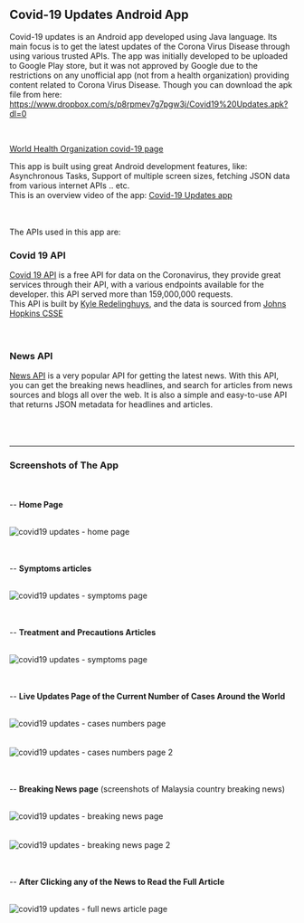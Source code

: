 ## Covid-19 Updates Android App

Covid-19 updates is an Android app developed using Java language. Its main focus is to get the latest updates of the Corona Virus Disease through using various trusted APIs. The app was initially developed to be uploaded to Google Play store, but it was not approved by Google due to the restrictions on any unofficial app (not from a health organization) providing content related to Corona Virus Disease. 
Though you can download the apk file from here: https://www.dropbox.com/s/p8rpmev7g7pgw3j/Covid19%20Updates.apk?dl=0


<br/>

[World Health Organization covid-19 page](https://covid19.who.int/)
<br/>

This app is built using great Android development features, like: Asynchronous Tasks, Support of multiple screen sizes, fetching JSON data from various internet APIs .. etc.
<br/>
This is an overview video of the app:
[Covid-19 Updates app](https://youtu.be/GO-tQjXJj6w)

<br/><br/>
The APIs used in this app are:

### Covid 19 API 

[Covid 19 API](https://covid19api.com/) is a free API for data on the Coronavirus, they provide great services through their API, with a various endpoints available for the developer. this API served more than 159,000,000 requests.
<br/>
This API is built by [Kyle Redelinghuys](https://twitter.com/ksredelinghuys), and the data is sourced from [Johns Hopkins CSSE](https://github.com/CSSEGISandData/COVID-19)
<br/><br/><br/>

### News API

[News API](https://newsapi.org/) is a very popular API for getting the latest news. With this API, you can get the breaking news headlines, and search for articles from news sources and blogs all over the web. It is also a simple and easy-to-use API that returns JSON metadata for headlines and articles.
<br/><br/><br/><br/>


-------


### Screenshots of The App

<br/><br/>
-- **Home Page**
<br/><br/>

![covid19 updates - home page](https://github.com/ahmed-alawi-ba/covid19-updates/blob/master/screenshots/covid19-updates-home.jpg)
<br/><br/><br/>



-- **Symptoms articles**
<br/><br/>

![covid19 updates - symptoms page](https://github.com/ahmed-alawi-ba/covid19-updates/blob/master/screenshots/covid19-updates-symptoms.jpg)
<br/><br/><br/>



-- **Treatment and Precautions Articles**
<br/><br/>

![covid19 updates - symptoms page](https://github.com/ahmed-alawi-ba/covid19-updates/blob/master/screenshots/covid19-updates-symptoms.jpg)
<br/><br/><br/>



-- **Live Updates Page of the Current Number of Cases Around the World**
<br/><br/>

![covid19 updates - cases numbers page](https://github.com/ahmed-alawi-ba/covid19-updates/blob/master/screenshots/covid19-updates-live-updates.jpg)
<br/><br/><br/>
![covid19 updates - cases numbers page 2](https://github.com/ahmed-alawi-ba/covid19-updates/blob/master/screenshots/covid19-updates-live-updates2.jpg)
<br/><br/><br/>



-- **Breaking News page** (screenshots of Malaysia country breaking news)
<br/><br/>

![covid19 updates - breaking news page](https://github.com/ahmed-alawi-ba/covid19-updates/blob/master/screenshots/covid19-updates-news.jpg)
<br/><br/><br/>
![covid19 updates - breaking news page 2](https://github.com/ahmed-alawi-ba/covid19-updates/blob/master/screenshots/covid19-updates-news2.jpg)
<br/><br/><br/>



-- **After Clicking any of the News to Read the Full Article**
<br/><br/>

![covid19 updates - full news article page](https://github.com/ahmed-alawi-ba/covid19-updates/blob/master/screenshots/covid19-updates-news-article.jpg)
<br/><br/><br/>









